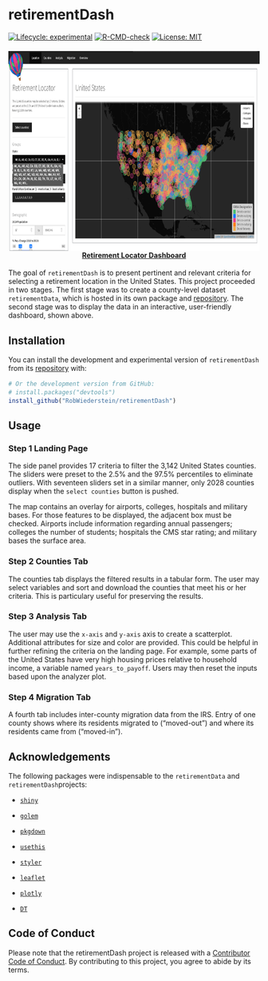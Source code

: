 
<!-- README.md is generated from README.Rmd. Please edit that file -->

# retirementDash

<!-- badges: start -->

[![Lifecycle:
experimental](https://img.shields.io/badge/lifecycle-experimental-orange.svg)](https://lifecycle.r-lib.org/articles/stages.html#experimental)
[![R-CMD-check](https://github.com/RobWiederstein/retirementDash/workflows/R-CMD-check/badge.svg)](https://github.com/RobWiederstein/retirementDash/actions)
[![License:
MIT](https://img.shields.io/badge/license-MIT-bright%20green)](https://img.shields.io/badge/license-MIT-bright%20green)
<!-- badges: end -->

<h4 align="center">
<a href="https://rob-wiederstein.shinyapps.io/retirement-dashboard/?_ga=2.138388592.1542637753.1630614255-2110524801.1630416115"><img src='man/figures/retirementDash.png' align="center" height="400"/><br/></a>
<a href="https://rob-wiederstein.shinyapps.io/retirementdash/?_ga=2.99037854.1258475930.1633524763-1285109657.1633184174">Retirement
Locator Dashboard</a>
</h4>

The goal of `retirementDash` is to present pertinent and relevant
criteria for selecting a retirement location in the United States. This
project proceeded in two stages. The first stage was to create a
county-level dataset `retirementData`, which is hosted in its own
package and
[repository](https://github.com/RobWiederstein/retirementData). The
second stage was to display the data in an interactive, user-friendly
dashboard, shown above.

## Installation

You can install the development and experimental version of
`retirementDash` from its
[repository](https://github.com/RobWiederstein/retirementDash) with:

``` r
# Or the development version from GitHub:
# install.packages("devtools")
install_github("RobWiederstein/retirementDash")
```

## Usage

### Step 1 Landing Page

The side panel provides 17 criteria to filter the 3,142 United States
counties. The sliders were preset to the 2.5% and the 97.5% percentiles
to eliminate outliers. With seventeen sliders set in a similar manner,
only 2028 counties display when the `select counties` button is pushed.

The map contains an overlay for airports, colleges, hospitals and
military bases. For those features to be displayed, the adjacent box
must be checked. Airports include information regarding annual
passengers; colleges the number of students; hospitals the CMS star
rating; and military bases the surface area.

### Step 2 Counties Tab

The counties tab displays the filtered results in a tabular form. The
user may select variables and sort and download the counties that meet
his or her criteria. This is particulary useful for preserving the
results.

### Step 3 Analysis Tab

The user may use the `x-axis` and `y-axis` axis to create a scatterplot.
Additional attributes for size and color are provided. This could be
helpful in further refining the criteria on the landing page. For
example, some parts of the United States have very high housing prices
relative to household income, a variable named `years_to_payoff`. Users
may then reset the inputs based upon the analyzer plot.

### Step 4 Migration Tab

A fourth tab includes inter-county migration data from the IRS. Entry of
one county shows where its residents migrated to (“moved-out”) and where
its residents came from (“moved-in”).

## Acknowledgements

The following packages were indispensable to the `retirementData` and
`retirementDash`projects:

-   [`shiny`](https://github.com/rstudio/shiny)

-   [`golem`](https://github.com/ThinkR-open/golem)

-   [`pkgdown`](https://github.com/r-lib/pkgdown)

-   [`usethis`](https://github.com/r-lib/usethis)

-   [`styler`](https://github.com/r-lib/styler)

-   [`leaflet`](https://github.com/Leaflet/Leaflet)

-   [`plotly`](https://github.com/plotly/plotly.R)

-   [`DT`](https://github.com/rstudio/DT)

## Code of Conduct

Please note that the retirementDash project is released with a
[Contributor Code of
Conduct](https://contributor-covenant.org/version/2/0/CODE_OF_CONDUCT.html).
By contributing to this project, you agree to abide by its terms.

